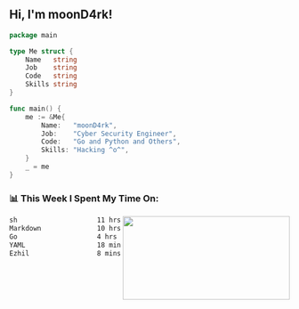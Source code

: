 <h2> Hi, I'm moonD4rk!</h2>

```go
package main

type Me struct {
	Name   string
	Job    string
	Code   string
	Skills string
}

func main() {
	me := &Me{
		Name:   "moonD4rk",
		Job:    "Cyber Security Engineer",
		Code:   "Go and Python and Others",
		Skills: "Hacking ^o^",
	}
	_ = me
}
```

<h3>📊 This Week I Spent My Time On:</h3>
<img align='right' src="https://github-readme-stats.vercel.app/api?username=moond4rk&show_icons=true&theme=radical", width="300" height="150">

<!--START_SECTION:waka-->

```txt
sh                    11 hrs 50 mins  ███████████░░░░░░░░░░░░░░   43.55 %
Markdown              10 hrs 37 mins  █████████▓░░░░░░░░░░░░░░░   39.07 %
Go                    4 hrs 13 mins   ████░░░░░░░░░░░░░░░░░░░░░   15.51 %
YAML                  18 mins         ▒░░░░░░░░░░░░░░░░░░░░░░░░   01.11 %
Ezhil                 8 mins          ░░░░░░░░░░░░░░░░░░░░░░░░░   00.54 %
```

<!--END_SECTION:waka-->

